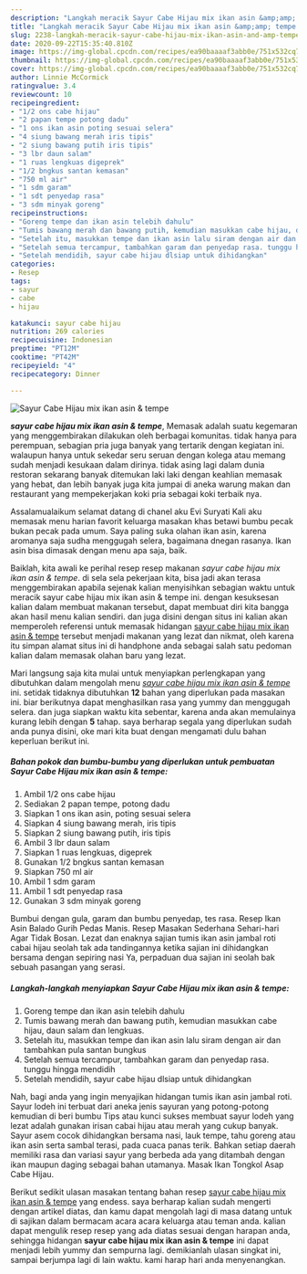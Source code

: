 ```yaml
---
description: "Langkah meracik Sayur Cabe Hijau mix ikan asin &amp;amp; tempe Lezat"
title: "Langkah meracik Sayur Cabe Hijau mix ikan asin &amp;amp; tempe Lezat"
slug: 2238-langkah-meracik-sayur-cabe-hijau-mix-ikan-asin-and-amp-tempe-lezat
date: 2020-09-22T15:35:40.810Z
image: https://img-global.cpcdn.com/recipes/ea90baaaaf3abb0e/751x532cq70/sayur-cabe-hijau-mix-ikan-asin-tempe-foto-resep-utama.jpg
thumbnail: https://img-global.cpcdn.com/recipes/ea90baaaaf3abb0e/751x532cq70/sayur-cabe-hijau-mix-ikan-asin-tempe-foto-resep-utama.jpg
cover: https://img-global.cpcdn.com/recipes/ea90baaaaf3abb0e/751x532cq70/sayur-cabe-hijau-mix-ikan-asin-tempe-foto-resep-utama.jpg
author: Linnie McCormick
ratingvalue: 3.4
reviewcount: 10
recipeingredient:
- "1/2 ons cabe hijau"
- "2 papan tempe potong dadu"
- "1 ons ikan asin poting sesuai selera"
- "4 siung bawang merah iris tipis"
- "2 siung bawang putih iris tipis"
- "3 lbr daun salam"
- "1 ruas lengkuas digeprek"
- "1/2 bngkus santan kemasan"
- "750 ml air"
- "1 sdm garam"
- "1 sdt penyedap rasa"
- "3 sdm minyak goreng"
recipeinstructions:
- "Goreng tempe dan ikan asin telebih dahulu"
- "Tumis bawang merah dan bawang putih, kemudian masukkan cabe hijau, daun salam dan lengkuas."
- "Setelah itu, masukkan tempe dan ikan asin lalu siram dengan air dan tambahkan pula santan bungkus"
- "Setelah semua tercampur, tambahkan garam dan penyedap rasa. tunggu hingga mendidih"
- "Setelah mendidih, sayur cabe hijau dlsiap untuk dihidangkan"
categories:
- Resep
tags:
- sayur
- cabe
- hijau

katakunci: sayur cabe hijau 
nutrition: 269 calories
recipecuisine: Indonesian
preptime: "PT12M"
cooktime: "PT42M"
recipeyield: "4"
recipecategory: Dinner

---
```



![Sayur Cabe Hijau mix ikan asin &amp; tempe](https://img-global.cpcdn.com/recipes/ea90baaaaf3abb0e/751x532cq70/sayur-cabe-hijau-mix-ikan-asin-tempe-foto-resep-utama.jpg)

<b><i>sayur cabe hijau mix ikan asin &amp; tempe</i></b>, Memasak adalah suatu kegemaran yang menggembirakan dilakukan oleh berbagai komunitas. tidak hanya para perempuan, sebagian pria juga banyak yang tertarik dengan kegiatan ini. walaupun hanya untuk sekedar seru seruan dengan kolega atau memang sudah menjadi kesukaan dalam dirinya. tidak asing lagi dalam dunia restoran sekarang banyak ditemukan laki laki dengan keahlian memasak yang hebat, dan lebih banyak juga kita jumpai di aneka warung makan dan restaurant yang mempekerjakan koki pria sebagai koki terbaik nya.

Assalamualaikum selamat datang di chanel aku Evi Suryati Kali aku memasak menu harian favorit keluarga masakan khas betawi bumbu pecak bukan pecak pada umum. Saya paling suka olahan ikan asin, karena aromanya saja sudha menggugah selera, bagaimana dnegan rasanya. Ikan asin bisa dimasak dengan menu apa saja, baik.

Baiklah, kita awali ke perihal resep resep makanan <i>sayur cabe hijau mix ikan asin &amp; tempe</i>. di sela sela pekerjaan kita, bisa jadi akan terasa menggembirakan apabila sejenak kalian menyisihkan sebagian waktu untuk meracik sayur cabe hijau mix ikan asin &amp; tempe ini. dengan kesuksesan kalian dalam membuat makanan tersebut, dapat membuat diri kita bangga akan hasil menu kalian sendiri. dan juga disini dengan situs ini kalian akan memperoleh referensi untuk memasak hidangan <u>sayur cabe hijau mix ikan asin &amp; tempe</u> tersebut menjadi makanan yang lezat dan nikmat, oleh karena itu simpan alamat situs ini di handphone anda sebagai salah satu pedoman kalian dalam memasak olahan baru yang lezat.


Mari langsung saja kita mulai untuk menyiapkan perlengkapan yang dibutuhkan dalam mengolah menu <u><i>sayur cabe hijau mix ikan asin &amp; tempe</i></u> ini. setidak tidaknya dibutuhkan <b>12</b> bahan yang diperlukan pada masakan ini. biar berikutnya dapat menghasilkan rasa yang yummy dan menggugah selera. dan juga siapkan waktu kita sebentar, karena anda akan memulainya kurang lebih dengan <b>5</b> tahap. saya berharap segala yang diperlukan sudah anda punya disini, oke mari kita buat dengan mengamati dulu bahan keperluan berikut ini.

<!--inarticleads1-->

##### Bahan pokok dan bumbu-bumbu yang diperlukan untuk pembuatan Sayur Cabe Hijau mix ikan asin &amp; tempe:

1. Ambil 1/2 ons cabe hijau
1. Sediakan 2 papan tempe, potong dadu
1. Siapkan 1 ons ikan asin, poting sesuai selera
1. Siapkan 4 siung bawang merah, iris tipis
1. Siapkan 2 siung bawang putih, iris tipis
1. Ambil 3 lbr daun salam
1. Siapkan 1 ruas lengkuas, digeprek
1. Gunakan 1/2 bngkus santan kemasan
1. Siapkan 750 ml air
1. Ambil 1 sdm garam
1. Ambil 1 sdt penyedap rasa
1. Gunakan 3 sdm minyak goreng


Bumbui dengan gula, garam dan bumbu penyedap, tes rasa. Resep Ikan Asin Balado Gurih Pedas Manis. Resep Masakan Sederhana Sehari-hari Agar Tidak Bosan. Lezat dan enaknya sajian tumis ikan asin jambal roti cabai hijau seolah tak ada tandingannya ketika sajian ini dihidangkan bersama dengan sepiring nasi Ya, perpaduan dua sajian ini seolah bak sebuah pasangan yang serasi. 

<!--inarticleads2-->

##### Langkah-langkah menyiapkan Sayur Cabe Hijau mix ikan asin &amp; tempe:

1. Goreng tempe dan ikan asin telebih dahulu
1. Tumis bawang merah dan bawang putih, kemudian masukkan cabe hijau, daun salam dan lengkuas.
1. Setelah itu, masukkan tempe dan ikan asin lalu siram dengan air dan tambahkan pula santan bungkus
1. Setelah semua tercampur, tambahkan garam dan penyedap rasa. tunggu hingga mendidih
1. Setelah mendidih, sayur cabe hijau dlsiap untuk dihidangkan


Nah, bagi anda yang ingin menyajikan hidangan tumis ikan asin jambal roti. Sayur lodeh ini terbuat dari aneka jenis sayuran yang potong-potong kemudian di beri bumbu Tips atau kunci sukses membuat sayur lodeh yang lezat adalah gunakan irisan cabai hijau atau merah yang cukup banyak. Sayur asem cocok dihidangkan bersama nasi, lauk tempe, tahu goreng atau ikan asin serta sambal terasi, pada cuaca panas terik. Bahkan setiap daerah memiliki rasa dan variasi sayur yang berbeda ada yang ditambah dengan ikan maupun daging sebagai bahan utamanya. Masak Ikan Tongkol Asap Cabe Hijau. 

Berikut sedikit ulasan masakan tentang bahan resep <u>sayur cabe hijau mix ikan asin &amp; tempe</u> yang endess. saya berharap kalian sudah mengerti dengan artikel diatas, dan kamu dapat mengolah lagi di masa datang untuk di sajikan dalam bermacam acara acara keluarga atau teman anda. kalian dapat mengulik resep resep yang ada diatas sesuai dengan harapan anda, sehingga hidangan <b>sayur cabe hijau mix ikan asin &amp; tempe</b> ini dapat menjadi lebih yummy dan sempurna lagi. demikianlah ulasan singkat ini, sampai berjumpa lagi di lain waktu. kami harap hari anda menyenangkan.
